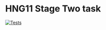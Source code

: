# HNG11 Stage Two task

[![Tests](https://github.com/oxiginedev/hng11-stage-two-task-php/actions/workflows/test.yml/badge.svg)](https://github.com/oxiginedev/hng11-stage-two-task-php/actions/workflows/test.yml)
